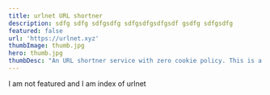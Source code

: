 ```yaml
---
title: urlnet URL shortner
description: sdfg sdfg sdfgsdfg sdfgsdfgsdfgsdf gsdfg sdfgsdfg
featured: false
url: 'https://urlnet.xyz'
thumbImage: thumb.jpg
hero: thumb.jpg
thumbDesc: "An URL shortner service with zero cookie policy. This is a weekend challenge project with my friend. I was responsible with the frontend development and it got featured on Product Hunt."
---
```

I am not featured and I am index of urlnet